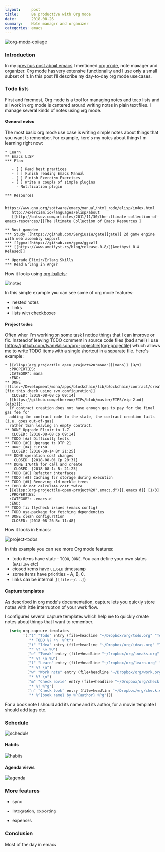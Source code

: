 ```yaml
---
layout:     post
title:      Be productive with Org mode
date:       2018-08-26
summary:    Note manager and organizer
categories: emacs
---
```


![org-mode-collage](https://i.imgur.com/hgqCyen.jpg)

### Introduction

In my [previous post about emacs](http://www.badykov.com/emacs/2018/07/31/why-emacs-is-a-great-editor/) I mentioned [org mode](https://orgmode.org/), note manager and organizer. Org mode has very extensive functionality and I use only a small subset of it. In this post I'll describe my day-to-day org mode use cases.

### Todo lists

First and foremost, Org mode is a tool for managing notes and todo lists and all work in org mode is centered around writing notes in plain text files. I manage several kinds of notes using org mode.

#### General notes

The most basic org mode use case is writing simple notes about things that you want to remember. For example, here's my notes about things I'm learning right now:

```plain
* Learn
** Emacs LISP
*** Plan

   - [ ] Read best practices
   - [ ] Finish reading Emacs Manual
   - [ ] Finish Exercism Exercises
   - [ ] Write a couple of simple plugins
     - Notification plugin

*** Resources

   https://www.gnu.org/software/emacs/manual/html_node/elisp/index.html
   http://exercism.io/languages/elisp/about
   [[http://batsov.com/articles/2011/11/30/the-ultimate-collection-of-emacs-resources/][The Ultimate Collection of Emacs Resources]]

** Rust gamedev
*** Study [[https://github.com/SergiusIW/gate][gate]] 2d game engine with web assembly support
*** [[ggez][https://github.com/ggez/ggez]]
*** [[https://www.amethyst.rs/blog/release-0-8/][Amethyst 0.8 Relesed]]

** Upgrade Elixir/Erlang Skills
*** Read Erlang in Anger

```

How it looks using [org-bullets](https://github.com/sabof/org-bullets):

![notes](https://i.imgur.com/lGi60Uw.png)

In this simple example you can see some of org mode features:
- nested notes
- links
- lists with checkboxes

#### Project todos

Often  when I'm working on some task I notice things that I can improve or fix. Instead of leaving TODO comment in source code files (bad smell) I use [https://github.com/IvanMalison/org-projectile](org-projectile) whuch allows me to write TODO items with a single shortcut in a separate file. Here's example:


```plain
* [[elisp:(org-projectile-open-project%20"mana")][mana]] [3/9]
  :PROPERTIES:
  :CATEGORY: mana
  :END:
** DONE [[file:~/Development/mana/apps/blockchain/lib/blockchain/contract/create_contract.ex::insufficient_gas_before_homestead%20=][fix this check using evm.configuration]]
   CLOSED: [2018-08-08 Ср 09:14]
  [[https://github.com/ethereum/EIPs/blob/master/EIPS/eip-2.md][eip2]]:
  If contract creation does not have enough gas to pay for the final gas fee for
  adding the contract code to the state, the contract creation fails (i.e. goes out-of-gas)
  rather than leaving an empty contract.
** DONE Upgrade Elixir to 1.7.
   CLOSED: [2018-08-08 Ср 09:14]
** TODO [#A] Difficulty tests
** TODO [#C] Upgrage to OTP 21
** DONE [#A] EIP150
   CLOSED: [2018-08-14 Вт 21:25]
*** DONE operation cost changes
    CLOSED: [2018-08-08 Ср 20:31]
*** DONE 1/64th for call and create
    CLOSED: [2018-08-14 Вт 21:25]
** TODO [#C] Refactor interfaces
** TODO [#B] Caching for storage during execution
** TODO [#B] Removing old merkle trees
** TODO do not calculate cost twice
* [[elisp:(org-projectile-open-project%20".emacs.d")][.emacs.d]] [1/3]
  :PROPERTIES:
  :CATEGORY: .emacs.d
  :END:
** TODO fix flycheck issues (emacs config)
** TODO use-package for fetching dependencies
** DONE clean configuration
   CLOSED: [2018-08-26 Вс 11:48]
```

How it looks in Emacs:

![project-todos](https://i.imgur.com/Hbu8ilX.png)

In this example you can see more Org mode features:

- todo items have state - `TODO`, `DONE`. You can define your own states (`WAITING` etc)
- closed items have `CLOSED` timestamp
- some items have priorities - A, B, C.
- links can be internal (`[[file:~/...]`)

#### Capture templates

As described in org mode's documentation, capture lets you quickly store notes with little interruption of your
work flow.

I configured several capture templates which help me to quickly create notes about things that I want to remember.

```lisp
  (setq org-capture-templates
        '(("t" "Todo" entry (file+headline "~/Dropbox/org/todo.org" "Todo soon")
           "* TODO %? \n  %^t")
          ("i" "Idea" entry (file+headline "~/Dropbox/org/ideas.org" "Ideas")
           "* %? \n %U")
          ("e" "Tweak" entry (file+headline "~/Dropbox/org/tweaks.org" "Tweaks")
           "* %? \n %U")
          ("l" "Learn" entry (file+headline "~/Dropbox/org/learn.org" "Learn")
           "* %? \n")
          ("w" "Work note" entry (file+headline "~/Dropbox/org/work.org" "Work")
           "* %? \n")
          ("m" "Check movie" entry (file+headline "~/Dropbox/org/check.org" "Movies")
           "* %? %^g")
          ("n" "Check book" entry (file+headline "~/Dropbox/org/check.org" "Books")
           "* %^{book name} by %^{author} %^g")))
```

For a book note I should add its name and its author, for a movie template I should add tags etc.

### Schedule

![schedule](https://i.imgur.com/z5HpuB0.png)

#### Habits

![habits](https://i.imgur.com/YJIp3d0.png)

#### Agenda views

![agenda](https://i.imgur.com/CKX9BL9.png)

### More features

- sync

- Integration, exporting

- expenses

### Conclusion

Most of the day in emacs
